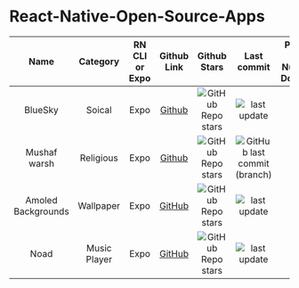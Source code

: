 # React-Native-Open-Source-Apps

| Name     | Category | RN CLI or Expo  | Github Link  | Github Stars | Last commit  | Playstore Link & Number of Downloads| Appstore Link & Number of Downloads
:-----------: | :-----------: | :-----------: | :-----------: |  :-----------: | :-----------: | :-----------: | :-----------: |
| BlueSky      | Soical       | Expo | [Github](https://github.com/bluesky-social/social-app)  | ![GitHub Repo stars](https://img.shields.io/github/stars/bluesky-social/social-app) |<img src="https://img.shields.io/github/last-commit/bluesky-social/social-app/main" alt="last update" />  | [5M+](https://play.google.com/store/apps/details?id=xyz.blueskyweb.app) | [Appstore](https://apps.apple.com/us/app/bluesky-social/id6444370199) 
| Mushaf warsh | Religious | Expo |[Github](https://github.com/adelpro/open-mushaf-native) |![GitHub Repo stars](https://img.shields.io/github/stars/adelpro/open-mushaf-native) |![GitHub last commit (branch)](https://img.shields.io/github/last-commit/adelpro/open-mushaf-native/main)| [50+](https://play.google.com/store/apps/details?id=com.adelpro.openmushafnative)| N/A 
Amoled Backgrounds | Wallpaper| Expo |[GitHub](https://github.com/gauravjot/amoledbackgrounds-app) | ![GitHub Repo stars](https://img.shields.io/github/stars/gauravjot/amoledbackgrounds-app)| <img src="https://img.shields.io/github/last-commit/gauravjot/amoledbackgrounds-app/master" alt="last update" /> | [100K+](https://play.google.com/store/apps/details?id=com.droidheat.amoledbackgrounds&pli=1) | N/A 
Noad | Music Player | Expo |[GitHub](https://github.com/gauravjot/android-noad-music-player) | ![GitHub Repo stars](https://img.shields.io/github/stars/gauravjot/android-noad-music-player)| <img src="https://img.shields.io/github/last-commit/gauravjot/android-noad-music-player/master" alt="last update" /> | [10K+](https://play.google.com/store/apps/details?id=com.droidheat.musicplayer) | N/A 
